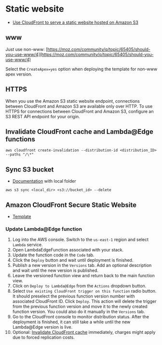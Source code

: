 # Static website

- [Use CloudFront to serve a static website hosted on Amazon S3](https://aws.amazon.com/premiumsupport/knowledge-center/cloudfront-serve-static-website/)

## www

Just use non-www: [https://moz.com/community/q/topic/65405/should-you-use-www/4](https://moz.com/community/q/topic/65405/should-you-use-www/4)

Select the `CreateApex=yes` option when deploying the template for non-www apex version.

## HTTPS

When you use the Amazon S3 static website endpoint, connections between CloudFront and Amazon S3 are available only over
HTTP. To use HTTPS for connections between CloudFront and Amazon S3, configure an S3 REST API endpoint for your origin.

## Invalidate CloudFront cache and Lambda@Edge functions

```console
aws cloudfront create-invalidation --distribution-id <distribution_ID> --paths "/\*"
```

## Sync S3 bucket

- [Documentation](https://docs.aws.amazon.com/cli/latest/userguide/cli-services-s3-commands.html#using-s3-commands-managing-objects-sync) with local folder

```console
aws s3 sync <local_dir> <s3://bucket_id> --delete
```

## Amazon CloudFront Secure Static Website

- [Template](https://github.com/aws-samples/amazon-cloudfront-secure-static-site)

### Update Lambda@Edge function

1. Log into the AWS console. Switch to the `us-east-1` region and select `Lambda` service.
2. Open LambdaEdgeFunction associated with your stack.
3. Update the function code in the `Code` tab.
4. Click the `Deploy` button and wait until deployment is finished.
5. Publish a new version in the `Versions` tab. Add an optional description and wait until the new version is published.
6. Leave the versioned function view and return back to the main function view.
7. Click on `Deploy to Lambda@Edge` from the `Actions` dropdown button.
8. Select `Use existing CloudFront trigger on this function` radio button. It should preselect the previous function
   version number with associated CloudFront ID. Click `Deploy`. This action will delete the trigger from the previous
   function version and move it to the newly created function version. You could also do it manually in the `Versions`
   tab.
9. Go to the CloudFront console to monitor distribution status. After the deployment is finished, it can still take a
   while until the new Lambda@Edge version is live.
10. Optional: [Invalidate CloudFront
    cache](https://docs.aws.amazon.com/AmazonCloudFront/latest/DeveloperGuide/Invalidation.html) immediately, charges
    might apply due to forced replication costs.
